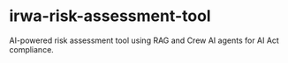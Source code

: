 # irwa-risk-assessment-tool
AI-powered risk assessment tool using RAG and Crew AI agents for AI Act compliance.
